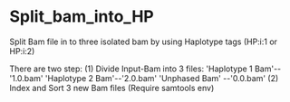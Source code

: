 # Split_bam_into_HP
Split Bam file in to three isolated bam by using Haplotype tags (HP:i:1 or HP:i:2)

There are two step:
(1) Divide Input-Bam into 3 files:
 		'Haplotype 1 Bam'--'1.0.bam'
 		'Haplotype 2 Bam'--'2.0.bam'
		'Unphased Bam'   --'0.0.bam'
(2) Index and Sort 3 new Bam files (Require samtools env)

